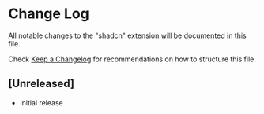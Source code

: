 # Change Log

All notable changes to the "shadcn" extension will be documented in this file.

Check [Keep a Changelog](http://keepachangelog.com/) for recommendations on how to structure this file.

## [Unreleased]

- Initial release
